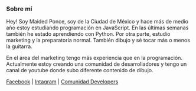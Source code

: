 ### Sobre mí

Hey! Soy Maided Ponce, soy de la Ciudad de México y hace más de medio año estoy estudiando programación en JavaScript. En las últimas semanas también he estado aprendiendo con Python. Por otra parte, estudio marketing y la preparatoria normal.
También dibujo y sé tocar más o menos la guitarra.

En el área del marketing tengo más experiencia que en la programación. 
Actualmente estoy creando una comunidad de desarrolladores y tengo un canal de youtube donde subo diferente contenido de dibujo.

[Facebook](http://https://www.facebook.com/maidedhp "FB") |
[Intagram](http://https://www.instagram.com/maidedhp/ "Intagram") |
[Comunidad Developers](https://aminoapps.com/c/pr0gramador3s/home/ "Comunidad Developers") 
